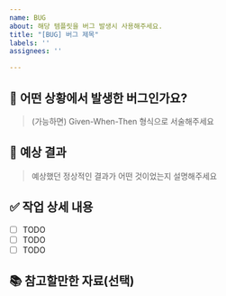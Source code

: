 ```yaml
---
name: BUG
about: 해당 템플릿을 버그 발생시 사용해주세요.
title: "[BUG] 버그 제목"
labels: ''
assignees: ''

---
```


## 🐞 어떤 상황에서 발생한 버그인가요?

> (가능하면) Given-When-Then 형식으로 서술해주세요

## 🐞 예상 결과

> 예상했던 정상적인 결과가 어떤 것이었는지 설명해주세요

## ✅ 작업 상세 내용

- [ ] TODO
- [ ] TODO
- [ ] TODO

## 📚 참고할만한 자료(선택)
